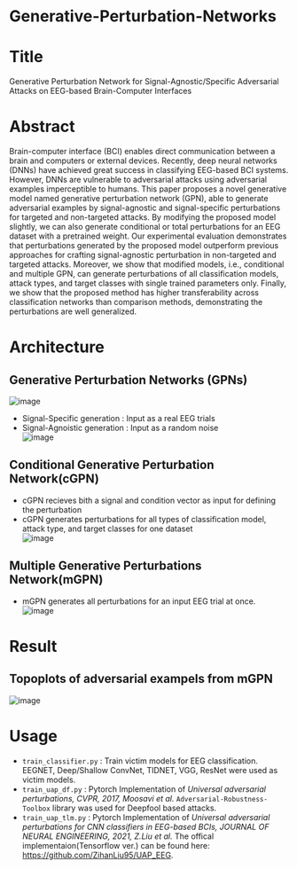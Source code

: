# Generative-Perturbation-Networks

# Title
Generative Perturbation Network for Signal-Agnostic/Specific Adversarial Attacks on EEG-based Brain-Computer Interfaces

# Abstract
Brain-computer interface (BCI) enables direct communication between a brain and computers or external devices. Recently, deep neural networks (DNNs) have
achieved great success in classifying EEG-based BCI systems. However, DNNs are vulnerable to adversarial attacks using adversarial examples imperceptible to humans. This paper proposes a novel generative model named generative perturbation network (GPN), able to generate adversarial examples by signal-agnostic and signal-specific perturbations for targeted and non-targeted attacks. By modifying the proposed model slightly, we can also generate conditional or total perturbations for an EEG dataset with a pretrained weight. Our experimental evaluation demonstrates that perturbations generated by the proposed model outperform previous approaches for crafting signal-agnostic perturbation in non-targeted and targeted attacks. Moreover, we show that modified models, i.e., conditional and multiple GPN, can generate perturbations of all classification models, attack types, and target classes with single trained parameters only. Finally, we show that the proposed method has higher transferability across classification networks than comparison methods, demonstrating the perturbations are well generalized.

# Architecture
## Generative Perturbation Networks (GPNs)
![image](https://user-images.githubusercontent.com/50229148/170931136-db19f146-4f73-40ab-8311-0ebbe36077b2.png)

- Signal-Specific generation : Input as a real EEG trials
- Signal-Agnoistic generation : Input as a random noise <br>
![image](https://user-images.githubusercontent.com/50229148/170930773-a2f59d1a-e5a1-469e-ad7c-b692d3264239.png)

## Conditional Generative Perturbation Network(cGPN)
- cGPN recieves bith a signal and condition vector as input for defining the perturbation
- cGPN generates perturbations for all types of classification model, attack type, and target classes for one dataset <br>
![image](https://user-images.githubusercontent.com/50229148/170931926-1a1e2b4c-053e-41c6-bd34-2349e692cf02.png)

## Multiple Generative Perturbations Network(mGPN)
- mGPN generates all perturbations for an input EEG trial at once. <br>
![image](https://user-images.githubusercontent.com/50229148/170931960-b8b89be5-5cec-4c73-8fa0-77a73b61f8ea.png)

# Result
## Topoplots of adversarial exampels from mGPN
![image](https://user-images.githubusercontent.com/50229148/170933337-6df1c5bc-a0c8-41c4-8298-2fe96ae6cb35.png)

# Usage
- `train_classifier.py` : Train victim models for EEG classification. EEGNET, Deep/Shallow ConvNet, TIDNET, VGG, ResNet were used as victim models.
- `train_uap_df.py` : Pytorch Implementation of *Universal adversarial perturbations, CVPR, 2017, Moosavi et al.* `Adversarial-Robustness-Toolbox` library was used for Deepfool based attacks.
- `train_uap_tlm.py` : Pytorch Implementation of *Universal adversarial perturbations for CNN classifiers in EEG-based BCIs, JOURNAL OF NEURAL ENGINEERING, 2021, Z.Liu et al.* The offical implementaion(Tensorflow ver.) can be found here: https://github.com/ZihanLiu95/UAP_EEG. 

